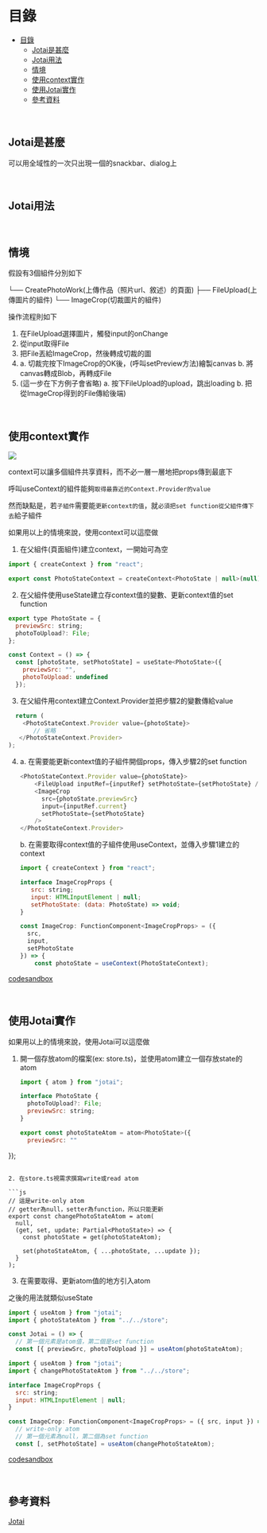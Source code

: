 # 目錄

- [目錄](#目錄)
  - [Jotai是甚麼](#jotai是甚麼)
  - [Jotai用法](#jotai用法)
  - [情境](#情境)
  - [使用context實作](#使用context實作)
  - [使用Jotai實作](#使用jotai實作)
  - [參考資料](#參考資料)

<br/>

## Jotai是甚麼

可以用全域性的一次只出現一個的snackbar、dialog上

<br/>

## Jotai用法

<br/>

## 情境

假設有3個組件分別如下

└── CreatePhotoWork(上傳作品（照片url、敘述）的頁面)
   ├── FileUpload(上傳圖片的組件)
   └── ImageCrop(切裁圖片的組件)
  
操作流程則如下

1. 在FileUpload選擇圖片，觸發input的onChange
2. 從input取得File
3. 把File丟給ImageCrop，然後轉成切裁的圖
4. 
    a. 切裁完按下ImageCrop的OK後，(呼叫setPreview方法)繪製canvas
    b. 將canvas轉成Blob，再轉成File
5. (這一步在下方例子會省略)
    a. 按下FileUpload的upload，跳出loading
    b. 把從ImageCrop得到的File傳給後端)

<br/>

## 使用context實作

![](https://beta.reactjs.org/_next/image?url=%2Fimages%2Fdocs%2Fdiagrams%2Fpassing_data_context_far.png&w=640&q=75)

context可以讓多個組件共享資料，而不必一層一層地把props傳到最底下

呼叫useContext的組件能夠`取得最靠近的Context.Provider的value`

然而缺點是，若`子組件`需要能`更新context的值`，就`必須把set function從父組件傳下去`給子組件

如果用以上的情境來說，使用context可以這麼做

1. 在父組件(頁面組件)建立context，一開始可為空

```js
import { createContext } from "react";

export const PhotoStateContext = createContext<PhotoState | null>(null);
```

2. 在父組件使用useState建立存context值的變數、更新context值的set function

```js
export type PhotoState = {
  previewSrc: string;
  photoToUpload?: File;
};

const Context = () => {
  const [photoState, setPhotoState] = useState<PhotoState>({
    previewSrc: "",
    photoToUpload: undefined
  });
```

3. 在父組件用context建立Context.Provider並把步驟2的變數傳給value

```js
  return (
    <PhotoStateContext.Provider value={photoState}>
       // 省略
   </PhotoStateContext.Provider>
);
```

4. 
    a. 在需要能更新context值的子組件開個props，傳入步驟2的set function
    
    ```js
    <PhotoStateContext.Provider value={photoState}>
        <FileUpload inputRef={inputRef} setPhotoState={setPhotoState} />
        <ImageCrop
          src={photoState.previewSrc}
          input={inputRef.current}
          setPhotoState={setPhotoState}
        />
    </PhotoStateContext.Provider>
    ```
    
    b. 在需要取得context值的子組件使用useContext，並傳入步驟1建立的context
    
    ```js
    import { createContext } from "react";
    
    interface ImageCropProps {
       src: string;
       input: HTMLInputElement | null;
       setPhotoState: (data: PhotoState) => void;
    }

    const ImageCrop: FunctionComponent<ImageCropProps> = ({
      src,
      input,
      setPhotoState
    }) => {
        const photoState = useContext(PhotoStateContext);
    ```

[codesandbox](https://codesandbox.io/s/jotai-context-fyplmv?file=/src/pages/PhotoUpload/Context.tsx)

<br/>

## 使用Jotai實作

如果用以上的情境來說，使用Jotai可以這麼做

1. 開一個存放atom的檔案(ex: store.ts)，並使用atom建立一個存放state的atom

    ```js
    import { atom } from "jotai";

    interface PhotoState {
      photoToUpload?: File;
      previewSrc: string;
    }

    export const photoStateAtom = atom<PhotoState>({
      previewSrc: ""
});
```

2. 在store.ts視需求撰寫write或read atom

```js
// 這是write-only atom
// getter為null，setter為function，所以只能更新
export const changePhotoStateAtom = atom(
  null,
  (get, set, update: Partial<PhotoState>) => {
    const photoState = get(photoStateAtom);

    set(photoStateAtom, { ...photoState, ...update });
  }
);
```

3. 在需要取得、更新atom值的地方引入atom

之後的用法就類似useState

```js
import { useAtom } from "jotai";
import { photoStateAtom } from "../../store";

const Jotai = () => {
  // 第一個元素是atom值，第二個是set function
  const [{ previewSrc, photoToUpload }] = useAtom(photoStateAtom);
```

```js
import { useAtom } from "jotai";
import { changePhotoStateAtom } from "../../store";

interface ImageCropProps {
  src: string;
  input: HTMLInputElement | null;
}

const ImageCrop: FunctionComponent<ImageCropProps> = ({ src, input }) => {
  // write-only atom
  // 第一個元素為null，第二個為set function
  const [, setPhotoState] = useAtom(changePhotoStateAtom);
```

[codesandbox](https://codesandbox.io/s/jotai-context-fyplmv?file=/src/pages/PhotoUpload/Jotai.tsx)

<br/>

## 參考資料

[Jotai](https://jotai.org/)